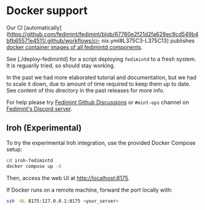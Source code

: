 # Docker support

Our CI
[automatically](https://github.com/fedimint/fedimint/blob/67760e2f21d2fa628ec9cd549b4bfb65571e4511/.github/workflows/ci-
nix.yml#L375C3-L375C13) publishes [docker container images of all fedimintd
components](https://hub.docker.com/u/fedimint).

See [./deploy-fedimintd] for a script deploying `fedimintd` to a fresh system.
It is reguarily tried, so should stay working.

In the past we had more elaborated tutorial and documentation, but we had to scale
it down, due to amount of time required to keep them up to date. See content
of this directory in the past releases for more info.

For help please try [Fedimint Github Discussions](https://github.com/fedimint/fedimint/discussions)
or `#mint-ops` channel on [Fedimint's Discord server](https://chat.fedimint.org/).

## Iroh (Experimental)

To try the experimental Iroh integration, use the provided Docker Compose setup:

```bash
cd iroh-fedimintd
docker compose up -d
```

Then, access the web UI at [http://localhost:8175](http://localhost:8175).

If Docker runs on a remote machine, forward the port locally with:

```bash
ssh -NL 8175:127.0.0.1:8175 <your_server>
```
